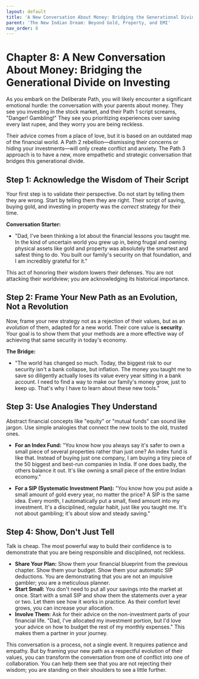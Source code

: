 ```yaml
---
layout: default
title: 'A New Conversation About Money: Bridging the Generational Divide on Investing'
parent: 'The New Indian Dream: Beyond Gold, Property, and EMI'
nav_order: 8
---
```


# Chapter 8: A New Conversation About Money: Bridging the Generational Divide on Investing

As you embark on the Deliberate Path, you will likely encounter a significant emotional hurdle: the conversation with your parents about money. They see you investing in the stock market, and their Path 1 script screams, "Danger! Gambling!" They see you prioritizing experiences over saving every last rupee, and they worry you are being reckless.

Their advice comes from a place of love, but it is based on an outdated map of the financial world. A Path 2 rebellion—dismissing their concerns or hiding your investments—will only create conflict and anxiety. The Path 3 approach is to have a new, more empathetic and strategic conversation that bridges this generational divide.

## Step 1: Acknowledge the Wisdom of Their Script

Your first step is to validate their perspective. Do not start by telling them they are wrong. Start by telling them they are right. Their script of saving, buying gold, and investing in property was the *correct* strategy for their time. 

**Conversation Starter:**
*   "Dad, I've been thinking a lot about the financial lessons you taught me. In the kind of uncertain world you grew up in, being frugal and owning physical assets like gold and property was absolutely the smartest and safest thing to do. You built our family's security on that foundation, and I am incredibly grateful for it."

This act of honoring their wisdom lowers their defenses. You are not attacking their worldview; you are acknowledging its historical importance. 

## Step 2: Frame Your New Path as an Evolution, Not a Revolution

Now, frame your new strategy not as a rejection of their values, but as an *evolution* of them, adapted for a new world. Their core value is **security**. Your goal is to show them that your methods are a more effective way of achieving that same security in today's economy.

**The Bridge:**
*   "The world has changed so much. Today, the biggest risk to our security isn't a bank collapse, but inflation. The money you taught me to save so diligently actually loses its value every year sitting in a bank account. I need to find a way to make our family's money grow, just to keep up. That's why I have to learn about these new tools."

## Step 3: Use Analogies They Understand

Abstract financial concepts like "equity" or "mutual funds" can sound like jargon. Use simple analogies that connect the new tools to the old, trusted ones.

*   **For an Index Fund:** "You know how you always say it's safer to own a small piece of several properties rather than just one? An index fund is like that. Instead of buying just one company, I am buying a tiny piece of the 50 biggest and best-run companies in India. If one does badly, the others balance it out. It's like owning a small piece of the entire Indian economy."

*   **For a SIP (Systematic Investment Plan):** "You know how you put aside a small amount of gold every year, no matter the price? A SIP is the same idea. Every month, I automatically put a small, fixed amount into my investment. It's a disciplined, regular habit, just like you taught me. It's not about gambling; it's about slow and steady saving."

## Step 4: Show, Don't Just Tell

Talk is cheap. The most powerful way to build their confidence is to demonstrate that you are being responsible and disciplined, not reckless.

*   **Share Your Plan:** Show them your financial blueprint from the previous chapter. Show them your budget. Show them your automatic SIP deductions. You are demonstrating that you are not an impulsive gambler; you are a meticulous planner.
*   **Start Small:** You don't need to put all your savings into the market at once. Start with a small SIP and show them the statements over a year or two. Let them see how it works in practice. As their comfort level grows, you can increase your allocation.
*   **Involve Them:** Ask for their advice on the non-investment parts of your financial life. "Dad, I've allocated my investment portion, but I'd love your advice on how to budget the rest of my monthly expenses." This makes them a partner in your journey.

This conversation is a process, not a single event. It requires patience and empathy. But by framing your new path as a respectful evolution of their values, you can transform the conversation from one of conflict into one of collaboration. You can help them see that you are not rejecting their wisdom; you are standing on their shoulders to see a little further.
